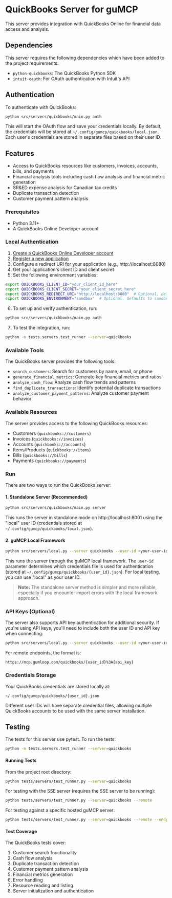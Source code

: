 # QuickBooks Server for guMCP

This server provides integration with QuickBooks Online for financial data access and analysis.

## Dependencies

This server requires the following dependencies which have been added to the project requirements:
- `python-quickbooks`: The QuickBooks Python SDK
- `intuit-oauth`: For OAuth authentication with Intuit's API

## Authentication

To authenticate with QuickBooks:

```bash
python src/servers/quickbooks/main.py auth
```

This will start the OAuth flow and save your credentials locally. By default, the credentials will be stored at `~/.config/gumcp/quickbooks/local.json`. Each user's credentials are stored in separate files based on their user ID.

## Features

- Access to QuickBooks resources like customers, invoices, accounts, bills, and payments
- Financial analysis tools including cash flow analysis and financial metric generation
- SR&ED expense analysis for Canadian tax credits
- Duplicate transaction detection
- Customer payment pattern analysis

### Prerequisites

- Python 3.11+
- A QuickBooks Online Developer account


### Local Authentication

1. [Create a QuickBooks Online Developer account](https://developer.intuit.com/)
2. [Register a new application](https://developer.intuit.com/app/developer/qbo/docs/get-started)
3. Configure a redirect URI for your application (e.g., http://localhost:8080)
4. Get your application's client ID and client secret
5. Set the following environment variables:

```bash
export QUICKBOOKS_CLIENT_ID="your_client_id_here"
export QUICKBOOKS_CLIENT_SECRET="your_client_secret_here"
export QUICKBOOKS_REDIRECT_URI="http://localhost:8080"  # Optional, defaults to OAuth Playground URL
export QUICKBOOKS_ENVIRONMENT="sandbox"  # Optional, defaults to sandbox
```

6. To set up and verify authentication, run:

```bash
python src/servers/quickbooks/main.py auth
```

7. To test the integration, run:

```bash
python -m tests.servers.test_runner --server=quickbooks
```

### Available Tools

The QuickBooks server provides the following tools:

- `search_customers`: Search for customers by name, email, or phone
- `generate_financial_metrics`: Generate key financial metrics and ratios
- `analyze_cash_flow`: Analyze cash flow trends and patterns
- `find_duplicate_transactions`: Identify potential duplicate transactions
- `analyze_customer_payment_patterns`: Analyze customer payment behavior

### Available Resources

The server provides access to the following QuickBooks resources:

- Customers (`quickbooks://customers`)
- Invoices (`quickbooks://invoices`)
- Accounts (`quickbooks://accounts`)
- Items/Products (`quickbooks://items`)
- Bills (`quickbooks://bills`)
- Payments (`quickbooks://payments`)

### Run

There are two ways to run the QuickBooks server:

#### 1. Standalone Server (Recommended)

```bash
python src/servers/quickbooks/main.py server
```

This runs the server in standalone mode on http://localhost:8001 using the "local" user ID (credentials stored at `~/.config/gumcp/quickbooks/local.json`).

#### 2. guMCP Local Framework

```bash
python src/servers/local.py --server quickbooks --user-id <your-user-id>
```

This runs the server through the guMCP local framework. The `user-id` parameter determines which credentials file is used for authentication (stored at `~/.config/gumcp/quickbooks/{user_id}.json`). For local testing, you can use "local" as your user ID.

> **Note:** The standalone server method is simpler and more reliable, especially if you encounter import errors with the local framework approach.

### API Keys (Optional)

The server also supports API key authentication for additional security. If you're using API keys, you'll need to include both the user ID and API key when connecting:

```bash
python src/servers/local.py --server quickbooks --user-id <your-user-id> --api-key <your-api-key>
```

For remote endpoints, the format is:
```
https://mcp.gumloop.com/quickbooks/{user_id}%3A{api_key}
```

### Credentials Storage

Your QuickBooks credentials are stored locally at:
```
~/.config/gumcp/quickbooks/{user_id}.json
```

Different user IDs will have separate credential files, allowing multiple QuickBooks accounts to be used with the same server installation.

## Testing

The tests for this server use pytest. To run the tests:

```bash
python -m tests.servers.test_runner --server=quickbooks
```

#### Running Tests

From the project root directory:

```bash
python tests/servers/test_runner.py --server=quickbooks
```

For testing with the SSE server (requires the SSE server to be running):

```bash
python tests/servers/test_runner.py --server=quickbooks --remote
```

For testing against a specific hosted guMCP server:

```bash
python tests/servers/test_runner.py --server=quickbooks --remote --endpoint=https://mcp.gumloop.com/quickbooks/{user_id}%3A{api_key}
```
#### Test Coverage

The QuickBooks tests cover:

1. Customer search functionality
2. Cash flow analysis
3. Duplicate transaction detection
4. Customer payment pattern analysis
5. Financial metrics generation
6. Error handling
7. Resource reading and listing
8. Server initialization and authentication


